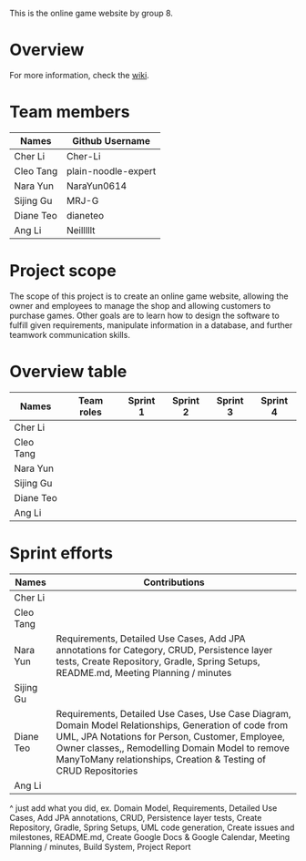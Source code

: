 This is the online game website by group 8. 

# Overview
For more information, check the [wiki](https://github.com/McGill-ECSE321-Fall2024/project-group-8/wiki). 

# Team members

| Names         | Github Username |
| ------------- | -------------   |
| Cher Li       | Cher-Li         |
| Cleo Tang     | plain-noodle-expert |
| Nara Yun      | NaraYun0614     |
| Sijing Gu     | MRJ-G           |
| Diane Teo     | dianeteo        |
| Ang Li        | Neilllllt       |


# Project scope
The scope of this project is to create an online game website, allowing the owner and employees to manage the shop and allowing customers to purchase games. Other goals are to learn how to design the software to fulfill given requirements, manipulate information in a database, and further teamwork communication skills.

# Overview table
| Names         | Team roles | Sprint 1 | Sprint 2 | Sprint 3 | Sprint 4 | 
| ------------- | -------------   |-------------|-------------|-------------|-------------|
| Cher Li       |          |||||
| Cleo Tang     |  |||||
| Nara Yun      |      |||||
| Sijing Gu     |           |||||
| Diane Teo     |         |||||
| Ang Li        |        |||||

# Sprint efforts
| Names         | Contributions |
| ------------- | -------------   |
| Cher Li       |          |
| Cleo Tang     |  |
| Nara Yun      |Requirements, Detailed Use Cases, Add JPA annotations for Category, CRUD, Persistence layer tests, Create Repository, Gradle, Spring Setups, README.md, Meeting Planning / minutes
| Sijing Gu     |            |
| Diane Teo     | Requirements, Detailed Use Cases, Use Case Diagram, Domain Model Relationships, Generation of code from UML, JPA Notations for Person, Customer, Employee, Owner classes,, Remodelling Domain Model to remove ManyToMany relationships, Creation & Testing of CRUD Repositories |
| Ang Li        |        |

^ just add what you did, ex. Domain Model, Requirements, Detailed Use Cases, Add JPA annotations, CRUD, Persistence layer tests, Create Repository, Gradle, Spring Setups, UML code generation, Create issues and milestones, README.md, Create Google Docs & Google Calendar, Meeting Planning / minutes, Build System, Project Report
